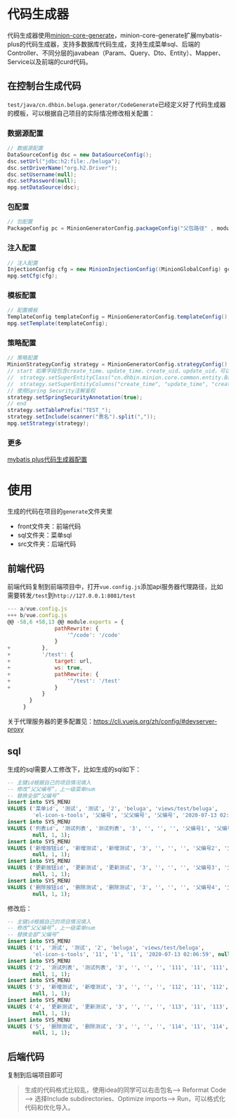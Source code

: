 # 代码生成器

代码生成器使用[minion-core-generate](https://gitee.com/FYMD/minion-core/tree/master/minion-core-generate)，minion-core-generate扩展mybatis-plus的代码生成器，支持多数据库代码生成，支持生成菜单sql、后端的Controller、不同分层的javabean（Param、Query、Dto、Entity）、Mapper、Service以及前端的curd代码。

## 在控制台生成代码

`test/java/cn.dhbin.beluga.generator/CodeGenerate`已经定义好了代码生成器的模板，可以根据自己项目的实际情况修改相关配置：

### 数据源配置

```java
// 数据源配置
DataSourceConfig dsc = new DataSourceConfig();
dsc.setUrl("jdbc:h2:file:./beluga");
dsc.setDriverName("org.h2.Driver");
dsc.setUsername(null);
dsc.setPassword(null);
mpg.setDataSource(dsc);
```

### 包配置

```java
// 包配置
PackageConfig pc = MinionGeneratorConfig.packageConfig("父包路径" , moduleName);
```

### 注入配置

```java
// 注入配置
InjectionConfig cfg = new MinionInjectionConfig((MinionGlobalConfig) gc, pc);
mpg.setCfg(cfg);
```

### 模板配置

```java
// 配置模板
TemplateConfig templateConfig = MinionGeneratorConfig.templateConfig();
mpg.setTemplate(templateConfig);
```

### 策略配置

```java
// 策略配置
MinionStrategyConfig strategy = MinionGeneratorConfig.strategyConfig();
// start 如果字段包含create_time、update_time、create_uid、update_uid，可以设置Entity父类为BaseEntity
//  strategy.setSuperEntityClass("cn.dhbin.minion.core.common.entity.BaseEntity");
//  strategy.setSuperEntityColumns("create_time", "update_time", "create_uid", "update_uid");
// 使用Spring Security注解鉴权
strategy.setSpringSecurityAnnotation(true);
// end
strategy.setTablePrefix("TEST_");
strategy.setInclude(scanner("表名").split(","));
mpg.setStrategy(strategy);
```

### 更多

[mybatis plus代码生成器配置](https://mybatis.plus/config/generator-config.html#基本配置)

# 使用

生成的代码在项目的`generate`文件夹里

- front文件夹：前端代码
- sql文件夹：菜单sql
- src文件夹：后端代码

## 前端代码

前端代码复制到前端项目中，打开`vue.config.js`添加api服务器代理路径，比如需要转发`/test`到`http://127.0.0.1:8081/test`

```js
--- a/vue.config.js
+++ b/vue.config.js
@@ -58,6 +58,13 @@ module.exports = {
               pathRewrite: {
                   '^/code': '/code'
               }
+          },
+          '/test': {
+              target: url,
+              ws: true,
+              pathRewrite: {
+                  '^/test': '/test'
+              }
           }
       }
     }
```

关于代理服务器的更多配置见：https://cli.vuejs.org/zh/config/#devserver-proxy

## sql

生成的sql需要人工修改下，比如生成的sql如下：

```sql
-- 主键id根据自己的项目情况填入
-- 修改“父父编号”，上一级菜单num
-- 替换全部“父编号”
insert into SYS_MENU
VALUES ('菜单id', '测试', '测试', '2', 'beluga', 'views/test/beluga',
        'el-icon-s-tools', '父编号', '父父编号', '父编号', '2020-07-13 02:06:59', null, 1, 1);
insert into SYS_MENU
VALUES ('列表id', '测试列表', '测试列表', '3', '', '', '', '父编号1', '父编号', '父编号1', '2020-07-13 02:06:59',
        null, 1, 1);
insert into SYS_MENU
VALUES ('新增按钮id', '新增测试', '新增测试', '3', '', '', '', '父编号2', '父编号', '父编号2', '2020-07-13 02:06:59',
        null, 1, 1);
insert into SYS_MENU
VALUES ('更新按钮id', '更新测试', '更新测试', '3', '', '', '', '父编号3', '父编号', '父编号3', '2020-07-13 02:06:59',
        null, 1, 1);
insert into SYS_MENU
VALUES ('删除按钮id', '删除测试', '删除测试', '3', '', '', '', '父编号4', '父编号', '父编号4', '2020-07-13 02:06:59',
        null, 1, 1);
```

修改后：

```sql
-- 主键id根据自己的项目情况填入
-- 修改“父父编号”，上一级菜单num
-- 替换全部“父编号”
insert into SYS_MENU
VALUES ('1', '测试', '测试', '2', 'beluga', 'views/test/beluga',
        'el-icon-s-tools', '11', '1', '11', '2020-07-13 02:06:59', null, 1, 1);
insert into SYS_MENU
VALUES ('2', '测试列表', '测试列表', '3', '', '', '', '111', '11', '111', '2020-07-13 02:06:59',
        null, 1, 1);
insert into SYS_MENU
VALUES ('3', '新增测试', '新增测试', '3', '', '', '', '112', '11', '112', '2020-07-13 02:06:59',
        null, 1, 1);
insert into SYS_MENU
VALUES ('4', '更新测试', '更新测试', '3', '', '', '', '113', '11', '113', '2020-07-13 02:06:59',
        null, 1, 1);
insert into SYS_MENU
VALUES ('5', '删除测试', '删除测试', '3', '', '', '', '114', '11', '114', '2020-07-13 02:06:59',
        null, 1, 1);


```

## 后端代码

复制到后端项目即可

> 生成的代码格式比较乱，使用idea的同学可以右击包名--> Reformat Code --> 选择Include subdirectories、Optimize imports--> Run，可以格式化代码和优化导入。